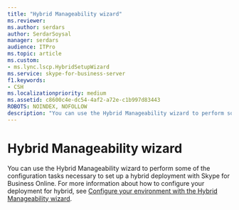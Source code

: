 ```yaml
---
title: "Hybrid Manageability wizard"
ms.reviewer: 
ms.author: serdars
author: SerdarSoysal
manager: serdars
audience: ITPro
ms.topic: article
ms.custom:
- ms.lync.lscp.HybridSetupWizard
ms.service: skype-for-business-server
f1.keywords:
- CSH
ms.localizationpriority: medium
ms.assetid: c8600c4e-dc54-4af2-a72e-c1b997d83443
ROBOTS: NOINDEX, NOFOLLOW
description: "You can use the Hybrid Manageability wizard to perform some of the configuration tasks necessary to set up a hybrid deployment with Skype for Business Online. For more information about how to configure your deployment for hybrid, see Configure your environment with the Hybrid Manageability wizard."
---
```


# Hybrid Manageability wizard

You can use the Hybrid Manageability wizard to perform some of the configuration tasks necessary to set up a hybrid deployment with Skype for Business Online. For more information about how to configure your deployment for hybrid, see [Configure your environment with the Hybrid Manageability wizard](https://technet.microsoft.com/library/d777f79b-a740-4aba-a9e2-c91f0315b6f8.aspx).


